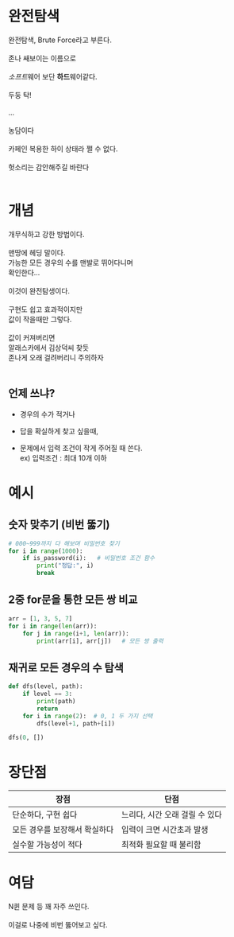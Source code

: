 # 완전탐색
완전탐색, Brute Force라고 부른다.<br><br>
존나 쌔보이는 이름으로<br><br>
*소프트*웨어 보단 **하드**웨어같다.<br><br>
두둥 탁!<br><br>
...<br><br>
농담이다<br><br>
카페인 복용한 하이 상태라 쩔 수 없다.<br><br>
헛소리는 감안해주길 바란다<br><br>
# 개념
개무식하고 강한 방법이다.<br><br>
맨땅에 헤딩 말이다.<br>
가능한 모든 경우의 수를 맨발로 뛰어다니며<br>
확인한다...<br><br>
이것이 완전탐생이다.<br><br>
구현도 쉽고 효과적이지만<br>
값이 작을때만 그렇다.<br><br>
값이 커져버리면 <br>
알래스카에서 김상덕씨 찾듯<br>
존나게 오래 걸려버리니 주의하자<br><br>

## 언제 쓰냐?
- 경우의 수가 적거나

- 답을 확실하게 찾고 싶을때,
- 문제에서 입력 조건이 작게 주어질 때 쓴다.
<br>ex) 입력조건 : 최대 10개 이하

# 예시 
## 숫자 맞추기 (비번 뚫기)
```py
# 000~999까지 다 해보며 비밀번호 찾기
for i in range(1000):
    if is_password(i):   # 비밀번호 조건 함수
        print("정답:", i)
        break
```
## 2중 for문을 통한 모든 쌍 비교
```py
arr = [1, 3, 5, 7]
for i in range(len(arr)):
    for j in range(i+1, len(arr)):
        print(arr[i], arr[j])   # 모든 쌍 출력
```
## 재귀로 모든 경우의 수 탐색
```py
def dfs(level, path):
    if level == 3:
        print(path)
        return
    for i in range(2):  # 0, 1 두 가지 선택
        dfs(level+1, path+[i])

dfs(0, [])
```

# 장단점
| 장점               | 단점                 |
| ---------------- | ------------------ |
| 단순하다, 구현 쉽다      | 느리다, 시간 오래 걸릴 수 있다 |
| 모든 경우를 보장해서 확실하다 | 입력이 크면 시간초과 발생     |
| 실수할 가능성이 적다      | 최적화 필요할 때 불리함      |

# 여담
N퀸 문제 등 꽤 자주 쓰인다.<br><br>
이걸로 나중에 비번 뚫어보고 싶다.<br><br>